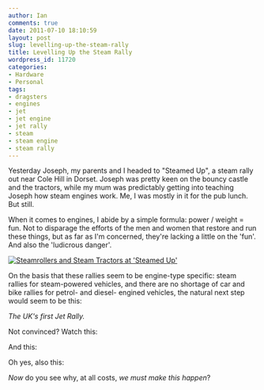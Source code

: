 ```yaml
---
author: Ian
comments: true
date: 2011-07-10 18:10:59
layout: post
slug: levelling-up-the-steam-rally
title: Levelling Up the Steam Rally
wordpress_id: 11720
categories:
- Hardware
- Personal
tags:
- dragsters
- engines
- jet
- jet engine
- jet rally
- steam
- steam engine
- steam rally
---
```


Yesterday Joseph, my parents and I headed to "Steamed Up", a steam rally out near Cole Hill in Dorset. Joseph was pretty keen on the bouncy castle and the tractors, while my mum was predictably getting into teaching Joseph how steam engines work. Me, I was mostly in it for the pub lunch. But still.

When it comes to engines, I abide by a simple formula: power / weight = fun. Not to disparage the efforts of the men and women that restore and run these things, but as far as I'm concerned, they're lacking a little on the 'fun'. And also the 'ludicrous danger'.

[![Steamrollers and Steam Tractors at 'Steamed Up'](//files.ianrenton.com/sites/blog/2011/07/IMG_7272-500x254.jpg)](//files.ianrenton.com/sites/blog/2011/07/IMG_7272.jpg)

On the basis that these rallies seem to be engine-type specific: steam rallies for steam-powered vehicles, and there are no shortage of car and bike rallies for petrol- and diesel- engined vehicles, the natural next step would seem to be this:

_The UK's first Jet Rally._

Not convinced? Watch this:

And this:

Oh yes, also this:

_Now_ do you see why, at all costs, _we must make this happen_?
